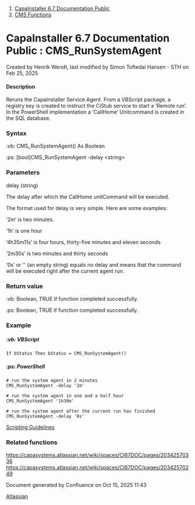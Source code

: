 <div id="page">

<div id="main" class="aui-page-panel">

<div id="main-header">

<div id="breadcrumb-section">

1.  [CapaInstaller 6.7 Documentation Public](index.html)
2.  [CMS Functions](CMS-Functions_20342569060.html)

</div>

# <span id="title-text"> CapaInstaller 6.7 Documentation Public : CMS_RunSystemAgent </span>

</div>

<div id="content" class="view">

<div class="page-metadata">

Created by <span class="author"> Henrik Wendt</span>, last modified by <span class="editor"> Simon Toftedal Hansen - STH</span> on Feb 25, 2025

</div>

<div id="main-content" class="wiki-content group">

#### Description

Reruns the CapaInstaller Service Agent. From a VBScript package, a registry key is created to instruct the CiStub service to start a ‘Remote run’. In the PowerShell implementation a ‘CallHome’ Unitcommand is created in the SQL database.

### Syntax

:vb: CMS_RunSystemAgent() As Boolean

:ps: \[bool\]CMS_RunSystemAgent -delay \<string\>

### Parameters

delay (string)

The delay after which the CallHome unitCommand will be executed.

The format used for delay is very simple. Here are some examples:

‘2m’ is two minutes.

‘1h’ is one hour

‘4h35m11s’ is four hours, thirty-five minutes and eleven seconds

‘2m30s’ is two minutes and thirty seconds

‘0s’ or '' (an empty string) equals no delay and means that the command will be executed right after the current agent run.

### Return value

:vb: Boolean, TRUE if function completed successfully.

:ps: Boolean, TRUE if function completed successfully.

### Example

##### :vb: **VBScript**

<div class="code panel pdl" style="border-width: 1px;">

<div class="codeContent panelContent pdl">

``` syntaxhighlighter-pre
If bStatus Then bStatus = CMS_RunSystemAgent()
```

</div>

</div>

##### :ps: **PowerShell**

<div class="code panel pdl" style="border-width: 1px;">

<div class="codeContent panelContent pdl">

``` syntaxhighlighter-pre
# run the system agent in 2 minutes
CMS_RunSystemAgent -delay '2m'

# run the system agent in one and a half hour
CMS_RunSystemAgent '1h30m'

# run the system agent after the current run has finished
CMS_RunSystemAgent -delay '0s'
```

</div>

</div>

<a href="https://capasystems.atlassian.net/wiki/spaces/CI67DOC/pages/20342575822/Scripting+Guidelines" data-linked-resource-id="20342575822" data-linked-resource-version="1" data-linked-resource-type="page">Scripting Guidelines</a>

### Related functions

<a href="https://capasystems.atlassian.net/wiki/spaces/CI67DOC/pages/20342570336" data-card-appearance="inline" rel="nofollow">https://capasystems.atlassian.net/wiki/spaces/CI67DOC/pages/20342570336</a>  
<a href="https://capasystems.atlassian.net/wiki/spaces/CI67DOC/pages/20342570249" data-card-appearance="inline" rel="nofollow">https://capasystems.atlassian.net/wiki/spaces/CI67DOC/pages/20342570249</a>

</div>

</div>

</div>

<div id="footer" role="contentinfo">

<div class="section footer-body">

Document generated by Confluence on Oct 15, 2025 11:43

<div id="footer-logo">

[Atlassian](http://www.atlassian.com/)

</div>

</div>

</div>

</div>
